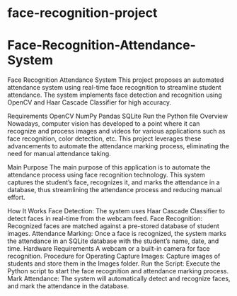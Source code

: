 # face-recognition-project
# Face-Recognition-Attendance-System
Face Recognition Attendance System
This project proposes an automated attendance system using real-time face recognition to streamline student attendance. The system implements face detection and recognition using OpenCV and Haar Cascade Classifier for high accuracy.

Requirements
OpenCV
NumPy
Pandas
SQLite
Run the Python file
Overview
Nowadays, computer vision has developed to a point where it can recognize and process images and videos for various applications such as face recognition, color detection, etc. This project leverages these advancements to automate the attendance marking process, eliminating the need for manual attendance taking.

Main Purpose
The main purpose of this application is to automate the attendance process using face recognition technology. This system captures the student’s face, recognizes it, and marks the attendance in a database, thus streamlining the attendance process and reducing manual effort.

How It Works
Face Detection: The system uses Haar Cascade Classifier to detect faces in real-time from the webcam feed.
Face Recognition: Recognized faces are matched against a pre-stored database of student images.
Attendance Marking: Once a face is recognized, the system marks the attendance in an SQLite database with the student’s name, date, and time.
Hardware Requirements
A webcam or a built-in camera for face recognition.
Procedure for Operating
Capture Images: Capture images of students and store them in the Images folder.
Run the Script: Execute the Python script to start the face recognition and attendance marking process.
Mark Attendance: The system will automatically detect and recognize faces, and mark the attendance in the database.
